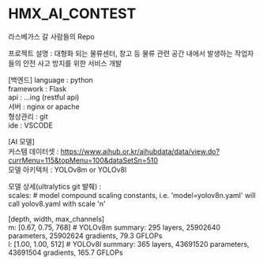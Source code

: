 # HMX_AI_CONTEST
라스베가스 갈 사람들의 Repo

프로젝트 설명 : 대형화 되는 물류센터, 창고 등 물류 관련 공간 내에서 발생하는 작업자들의 안전 사고 방지를 위한 서비스 개발


[백엔드]
language : python  
framework :  Flask  
api : ...ing (restful api)  
서버 : nginx or apache  
형상관리 : git  
ide : VSCODE  

  
[AI 모델]  
커스템 데이터셋 : https://www.aihub.or.kr/aihubdata/data/view.do?currMenu=115&topMenu=100&dataSetSn=510  
모델 아키텍처 : YOLOv8m or YOLOv8l  
  
모델 상세(ultralytics git 발췌) :  
scales: # model compound scaling constants, i.e. 'model=yolov8n.yaml' will call yolov8.yaml with scale 'n'
  
[depth, width, max_channels]  
m: [0.67, 0.75, 768] # YOLOv8m summary: 295 layers, 25902640 parameters, 25902624 gradients,  79.3 GFLOPs  
l: [1.00, 1.00, 512] # YOLOv8l summary: 365 layers, 43691520 parameters, 43691504 gradients, 165.7 GFLOPs

